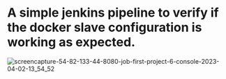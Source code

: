 # A simple jenkins pipeline to verify if the docker slave configuration is working as expected.


![screencapture-54-82-133-44-8080-job-first-project-6-console-2023-04-02-13_54_52](https://user-images.githubusercontent.com/55047333/229341334-13ffaac9-42ea-405a-8966-44ebfd944a2e.png)
